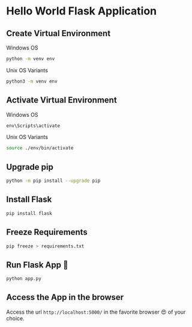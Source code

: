 # Hello World Flask Application

## Create Virtual Environment
Windows OS

```cmd
python -m venv env
```

Unix OS Variants

```bash
python3 -m venv env
```

## Activate Virtual Environment

Windows OS

```cmd
env\Scripts\activate
```

Unix OS Variants

```bash
source ./env/bin/activate
```

## Upgrade pip

```bash
python -m pip install --upgrade pip
```

## Install Flask

```bash
pip install flask
```

## Freeze Requirements

```bash
pip freeze > requirements.txt
```

## Run Flask App :rocket:

```bash
python app.py
```

## Access the App in the browser
Access the url `http://localhost:5000/` in the favorite browser 😍 of your choice.
